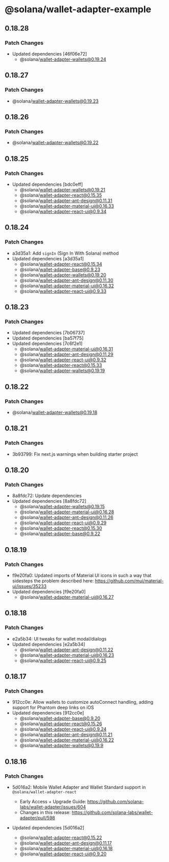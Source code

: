 # @solana/wallet-adapter-example

## 0.18.28

### Patch Changes

-   Updated dependencies [46f06e72]
    -   @solana/wallet-adapter-wallets@0.19.24

## 0.18.27

### Patch Changes

-   @solana/wallet-adapter-wallets@0.19.23

## 0.18.26

### Patch Changes

-   @solana/wallet-adapter-wallets@0.19.22

## 0.18.25

### Patch Changes

-   Updated dependencies [bdc0eff]
    -   @solana/wallet-adapter-wallets@0.19.21
    -   @solana/wallet-adapter-react@0.15.35
    -   @solana/wallet-adapter-ant-design@0.11.31
    -   @solana/wallet-adapter-material-ui@0.16.33
    -   @solana/wallet-adapter-react-ui@0.9.34

## 0.18.24

### Patch Changes

-   a3d35a1: Add `signIn` (Sign In With Solana) method
-   Updated dependencies [a3d35a1]
    -   @solana/wallet-adapter-react@0.15.34
    -   @solana/wallet-adapter-base@0.9.23
    -   @solana/wallet-adapter-wallets@0.19.20
    -   @solana/wallet-adapter-ant-design@0.11.30
    -   @solana/wallet-adapter-material-ui@0.16.32
    -   @solana/wallet-adapter-react-ui@0.9.33

## 0.18.23

### Patch Changes

-   Updated dependencies [7b06737]
-   Updated dependencies [ba57f75]
-   Updated dependencies [7c6f2e1]
    -   @solana/wallet-adapter-material-ui@0.16.31
    -   @solana/wallet-adapter-ant-design@0.11.29
    -   @solana/wallet-adapter-react-ui@0.9.32
    -   @solana/wallet-adapter-react@0.15.33
    -   @solana/wallet-adapter-wallets@0.19.19

## 0.18.22

### Patch Changes

-   @solana/wallet-adapter-wallets@0.19.18

## 0.18.21

### Patch Changes

-   3b93799: Fix next.js warnings when building starter project

## 0.18.20

### Patch Changes

-   8a8fdc72: Update dependencies
-   Updated dependencies [8a8fdc72]
    -   @solana/wallet-adapter-wallets@0.19.15
    -   @solana/wallet-adapter-material-ui@0.16.28
    -   @solana/wallet-adapter-ant-design@0.11.26
    -   @solana/wallet-adapter-react-ui@0.9.29
    -   @solana/wallet-adapter-react@0.15.30
    -   @solana/wallet-adapter-base@0.9.22

## 0.18.19

### Patch Changes

-   f9e20fa0: Updated imports of Material UI icons in such a way that sidesteps the problem described here: https://github.com/mui/material-ui/issues/35233
-   Updated dependencies [f9e20fa0]
    -   @solana/wallet-adapter-material-ui@0.16.27

## 0.18.18

### Patch Changes

-   e2a5b34: UI tweaks for wallet modal/dialogs
-   Updated dependencies [e2a5b34]
    -   @solana/wallet-adapter-ant-design@0.11.22
    -   @solana/wallet-adapter-material-ui@0.16.23
    -   @solana/wallet-adapter-react-ui@0.9.25

## 0.18.17

### Patch Changes

-   912cc0e: Allow wallets to customize autoConnect handling, adding support for Phantom deep links on iOS
-   Updated dependencies [912cc0e]
    -   @solana/wallet-adapter-base@0.9.20
    -   @solana/wallet-adapter-react@0.15.26
    -   @solana/wallet-adapter-react-ui@0.9.24
    -   @solana/wallet-adapter-ant-design@0.11.21
    -   @solana/wallet-adapter-material-ui@0.16.22
    -   @solana/wallet-adapter-wallets@0.19.9

## 0.18.16

### Patch Changes

-   5d016a2: Mobile Wallet Adapter and Wallet Standard support in `@solana/wallet-adapter-react`

    -   Early Access + Upgrade Guide: https://github.com/solana-labs/wallet-adapter/issues/604
    -   Changes in this release: https://github.com/solana-labs/wallet-adapter/pull/598

-   Updated dependencies [5d016a2]
    -   @solana/wallet-adapter-react@0.15.22
    -   @solana/wallet-adapter-ant-design@0.11.17
    -   @solana/wallet-adapter-material-ui@0.16.18
    -   @solana/wallet-adapter-react-ui@0.9.20
